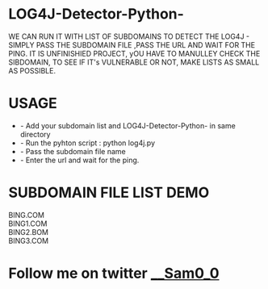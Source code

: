 # LOG4J-Detector-Python-
WE CAN RUN IT WITH LIST OF SUBDOMAINS TO DETECT THE LOG4J - SIMPLY PASS THE SUBDOMAIN FILE ,PASS THE URL AND WAIT FOR THE PING.
IT IS UNFINISHIED PROJECT, yOU HAVE TO MANULLEY CHECK THE SIBDOMAIN, TO SEE IF IT's VULNERABLE OR NOT, MAKE LISTS AS SMALL AS POSSIBLE.

<h1>USAGE</h2>
<ul>
<li>- Add your subdomain list and  LOG4J-Detector-Python- in same directory</li>
<li>- Run the pyhton script : python log4j.py</li>
<li>- Pass the subdomain file name</li>
<li>- Enter the url and wait for the ping.</li>
</ul>

<h1>SUBDOMAIN FILE LIST DEMO</h2>

BING.COM<BR>
BING1.COM<BR>
BING2.BOM<BR>
BING3.COM<BR>

<H1> Follow me on twitter 
<a href="https://twitter.com/__Sam0_0">__Sam0_0</a> </h1>
